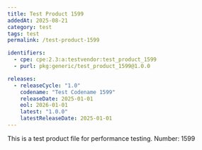 ```yaml
---
title: Test Product 1599
addedAt: 2025-08-21
category: test
tags: test
permalink: /test-product-1599

identifiers:
  - cpe: cpe:2.3:a:testvendor:test_product_1599
  - purl: pkg:generic/test_product_1599@1.0.0

releases:
  - releaseCycle: "1.0"
    codename: "Test Codename 1599"
    releaseDate: 2025-01-01
    eol: 2026-01-01
    latest: "1.0.0"
    latestReleaseDate: 2025-01-01
---
```


This is a test product file for performance testing. Number: 1599
